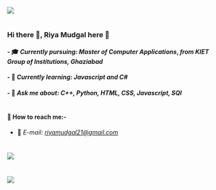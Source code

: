 ![](https://komarev.com/ghpvc/?username=riyamudgal&color=yellow)
#

### Hi there 👋, Riya Mudgal here :girl:
#### - 🎓 *Currently pursuing: Master of Computer Applications*, *from KIET Group of Institutions, Ghaziabad*
#### - 🌱 *Currently learning:* *Javascript and C#*
#### - 💬 *Ask me about:* *C++, Python, HTML, CSS, Javascript, SQl*

#
#### :satellite: How to reach me:-
- :e-mail: *E-mail:* *riyamudgal21@gmail.com*

#


<img align ="center" src ="https://github-readme-stats.vercel.app/api?username=riyamudgal&theme=blue-green&show_icons=true" />

#

<img align ="center" src="https://github-readme-streak-stats.herokuapp.com/?user=riyamudgal" />



